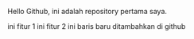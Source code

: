 Hello Github, ini adalah repository pertama saya.

ini fitur 1
ini fitur 2
ini baris baru ditambahkan di github
